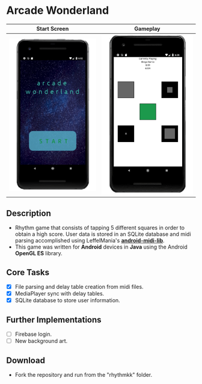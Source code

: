 # Arcade Wonderland

| Start Screen | Gameplay |
---------------- | ----------------
| ![alt text](https://github.com/kabicin/arcade_wonderland/blob/master/img/aw1.png) | ![alt text](https://github.com/kabicin/arcade_wonderland/blob/master/img/aw2.png) |

## Description
- Rhythm game that consists of tapping 5 different squares in order to obtain a high score. User data is stored in an SQLite database and midi parsing accomplished using LeffelMania's [<b>android-midi-lib</b>](https://github.com/LeffelMania/android-midi-lib).
- This game was written for <b>Android</b> devices in <b>Java</b> using the Android <b>OpenGL ES</b> library.

## Core Tasks
- [x] File parsing and delay table creation from midi files.
- [x] MediaPlayer sync with delay tables.
- [x] SQLite database to store user information.

## Further Implementations
- [ ] Firebase login.
- [ ] New background art.

## Download
- Fork the repository and run from the "rhythmkk" folder.
